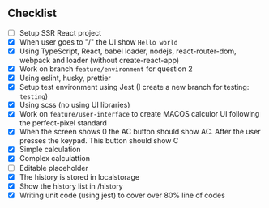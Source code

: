 ## Checklist

- [ ] Setup SSR React project
- [x] When user goes to "/" the UI show `Hello world`
- [x] Using TypeScript, React, babel loader, nodejs, react-router-dom, webpack and loader (without create-react-app)
- [x] Work on branch `feature/environment` for question 2
- [x] Using eslint, husky, prettier
- [x] Setup test environment using Jest (I create a new branch for testing: `testing`)  
- [x] Using scss (no using UI libraries)
- [x] Work on `feature/user-interface` to create MACOS calculor UI following the perfect-pixel standard
- [x] When the screen shows 0 the AC button should show AC. After the user presses the keypad. This button should show C
- [x] Simple calculation
- [x] Complex calculattion
- [ ] Editable placeholder
- [x] The history is stored in localstorage
- [x] Show the history list in /history
- [x] Writing unit code (using jest) to cover over 80% line of codes
